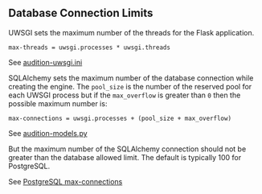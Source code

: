 ## Database Connection Limits
UWSGI sets the maximum number of the threads for the Flask application.

```
max-threads = uwsgi.processes * uwsgi.threads
```

See [audition-uwsgi.ini](
../machines/eb-audition/home/eb-user/application/uwsgi/audition-uwsgi.ini)


SQLAlchemy sets the maximum number of the database connection while creating
the engine. The `pool_size` is the number of the reserved pool for each UWSGI
process but if the `max_overflow` is greater than `0` then the possible
maximum number is:

```
max-connections = uwsgi.processes + (pool_size + max_overflow)
```

See [audition-models.py](
../machines/eb-audition/home/eb-user/application/database/audition-models.py)


But the maximum number of the SQLAlchemy connection should not be greater than
the database allowed limit. The default is typically 100 for PostgreSQL.

See [PostgreSQL max-connections](
https://www.postgresql.org/docs/11/runtime-config-connection.html)
